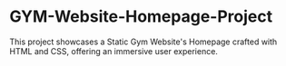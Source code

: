 # GYM-Website-Homepage-Project
 This project showcases a Static Gym Website's Homepage crafted with HTML and CSS, offering an immersive user experience. 
